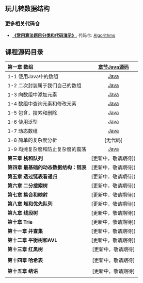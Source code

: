 ## 玩儿转数据结构 




### 更多相关代码仓

* [**《常用算法题目分类和代码演示》**](), 代码仓: [Algorithms](https://github.com/dcg123/algorithm)



## 课程源码目录 
| **第一章 数组** | [章节Java源码](Arrays/) | 
| :--- | :---: | 
| 1-1 使用Java中的数组 | [Java](Arrays/ArrayBasics) |
| 1-2 二次封装属于我们自己的数组 | [Java](Arrays/CreateOurOwnArray/) |
| 1-3 向数组中添加元素 | [Java](Arrays/AddElementInArray/) |
| 1-4 数组中查询元素和修改元素 | [Java](Arrays/QueryAndUpdateElement/) |
| 1-5 包含，搜索和删除 | [Java](Arrays/ContainFindAndRemove/) |
| 1-6 使用泛型 | [Java](Arrays/GenericDataStructures/) |
| 1-7 动态数组 | [Java](Arrays/DynamicArray/) |
| 1-8 简单的复杂度分析 | [无代码] |
| 1-9 均摊复杂度和防止复杂度的震荡 | [Java](02-Arrays/09-Amortized-Time-Complexity/src/) |
| **第三章 栈和队列** | [更新中，敬请期待]) |
| **第四章 最基础的动态数据结构：链表** | [更新中，敬请期待]) |
| **第五章 透过链表看递归** | [更新中，敬请期待]) |
| **第六章 二分搜索树** | [更新中，敬请期待]) |
| **第七章 集合和映射** | [更新中，敬请期待]) |
| **第八章 堆和优先队列** | [更新中，敬请期待]) |
| **第九章 线段树** |[更新中，敬请期待]) |
| **第十章 Trie** | [更新中，敬请期待]) |
| **第十一章 并查集** | [更新中，敬请期待]) |
| **第十二章 平衡树和AVL** | [更新中，敬请期待]) |
| **第十三章 红黑树** | [更新中，敬请期待] |
| | |
| **第十四章 哈希表** | [更新中，敬请期待] |
| | |
| **第十五章 结语** | [更新中，敬请期待] |
| | |

